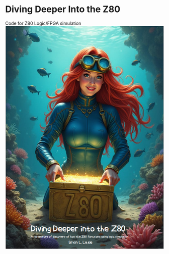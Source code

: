 # Diving Deeper Into the Z80
Code for Z80 Logic/FPGA simulation
![Alt text](/Documentation/Resources/coverart.png)

